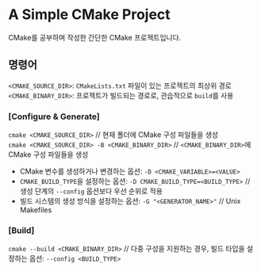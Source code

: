 # A Simple CMake Project

CMake를 공부하며 작성한 간단한 CMake 프로젝트입니다.

## 명령어

`<CMAKE_SOURCE_DIR>`: `CMakeLists.txt` 파일이 있는 프로젝트의 최상위 경로  
`<CMAKE_BINARY_DIR>`: 프로젝트가 빌드되는 경로로, 관습적으로 `build`를 사용

### [Configure & Generate]

`cmake <CMAKE_SOURCE_DIR>`  // 현재 폴더에 CMake 구성 파일들을 생성  
`cmake <CMAKE_SOURCE_DIR> -B <CMAKE_BINARY_DIR>` // `<CMAKE_BINARY_DIR>`에 CMake 구성 파일들을 생성

* CMake 변수를 생성하거나 변경하는 옵션: `-D <CMAKE_VARIABLE>=<VALUE>`
* `CMAKE_BUILD_TYPE`을 설정하는 옵션: `-D CMAKE_BUILD_TYPE=<BUILD_TYPE>`  // 생성 단계의 `--config` 옵션보다 우선 순위로 적용
* 빌드 시스템의 생성 방식을 설정하는 옵션: `-G "<GENERATOR_NAME>"`  // Unix Makefiles

### [Build]

`cmake --build <CMAKE_BINARY_DIR>`  // 다중 구성을 지원하는 경우, 빌드 타입을 설정하는 옵션: `--config <BUILD_TYPE>`
